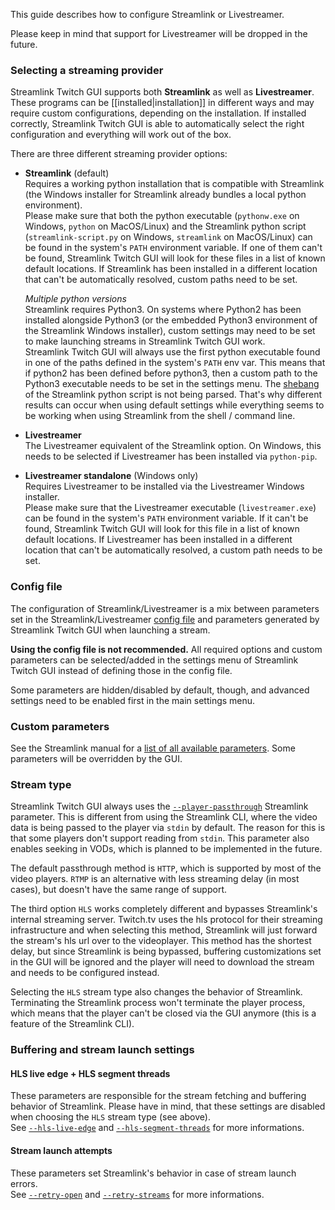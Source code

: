 This guide describes how to configure Streamlink or Livestreamer.

Please keep in mind that support for Livestreamer will be dropped in the future.


### Selecting a streaming provider

Streamlink Twitch GUI supports both **Streamlink** as well as **Livestreamer**.  
These programs can be [[installed|installation]] in different ways and may require custom configurations, depending on the installation. If installed correctly, Streamlink Twitch GUI is able to automatically select the right configuration and everything will work out of the box.

There are three different streaming provider options:

- **Streamlink** (default)  
  Requires a working python installation that is compatible with Streamlink (the Windows installer for Streamlink already bundles a local python environment).  
  Please make sure that both the python executable (`pythonw.exe` on Windows, `python` on MacOS/Linux) and the Streamlink python script (`streamlink-script.py` on Windows, `streamlink` on MacOS/Linux) can be found in the system's `PATH` environment variable. If one of them can't be found, Streamlink Twitch GUI will look for these files in a list of known default locations. If Streamlink has been installed in a different location that can't be automatically resolved, custom paths need to be set.  
  
  *Multiple python versions*  
  Streamlink requires Python3. On systems where Python2 has been installed alongside Python3 (or the embedded Python3 environment of the Streamlink Windows installer), custom settings may need to be set to make launching streams in Streamlink Twitch GUI work.  
  Streamlink Twitch GUI will always use the first python executable found in one of the paths defined in the system's `PATH` env var. This means that if python2 has been defined before python3, then a custom path to the Python3 executable needs to be set in the settings menu. The [shebang][shebang] of the Streamlink python script is not being parsed. That's why different results can occur when using default settings while everything seems to be working when using Streamlink from the shell / command line.
- **Livestreamer**  
  The Livestreamer equivalent of the Streamlink option. On Windows, this needs to be selected if Livestreamer has been installed via `python-pip`.
- **Livestreamer standalone** (Windows only)  
  Requires Livestreamer to be installed via the Livestreamer Windows installer.  
  Please make sure that the Livestreamer executable (`livestreamer.exe`) can be found in the system's `PATH` environment variable. If it can't be found, Streamlink Twitch GUI will look for this file in a list of known default locations. If Livestreamer has been installed in a different location that can't be automatically resolved, a custom path needs to be set.


### Config file

The configuration of Streamlink/Livestreamer is a mix between parameters set in the Streamlink/Livestreamer [config file][config-file] and parameters generated by Streamlink Twitch GUI when launching a stream.

**Using the config file is not recommended.** All required options and custom parameters can be selected/added in the settings menu of Streamlink Twitch GUI instead of defining those in the config file.

Some parameters are hidden/disabled by default, though, and advanced settings need to be enabled first in the main settings menu.


### Custom parameters

See the Streamlink manual for a [list of all available parameters][streamlink-manual]. Some parameters will be overridden by the GUI.


### Stream type

Streamlink Twitch GUI always uses the [`--player-passthrough`][player-passthrough] Streamlink parameter. This is different from using the Streamlink CLI, where the video data is being passed to the player via `stdin` by default. The reason for this is that some players don't support reading from `stdin`. This parameter also enables seeking in VODs, which is planned to be implemented in the future.

The default passthrough method is `HTTP`, which is supported by most of the video players. `RTMP` is an alternative with less streaming delay (in most cases), but doesn't have the same range of support.

The third option `HLS` works completely different and bypasses Streamlink's internal streaming server. Twitch.tv uses the hls protocol for their streaming infrastructure and when selecting this method, Streamlink will just forward the stream's hls url over to the videoplayer. This method has the shortest delay, but since Streamlink is being bypassed, buffering customizations set in the GUI will be ignored and the player will need to download the stream and needs to be configured instead.

Selecting the `HLS` stream type also changes the behavior of Streamlink. Terminating the Streamlink process won't terminate the player process, which means that the player can't be closed via the GUI anymore (this is a feature of the Streamlink CLI).


### Buffering and stream launch settings

#### HLS live edge + HLS segment threads

These parameters are responsible for the stream fetching and buffering behavior of Streamlink. Please have in mind, that these settings are disabled when choosing the `HLS` stream type (see above).  
See [`--hls-live-edge`][hls-live-edge] and [`--hls-segment-threads`][hls-segment-threads] for more informations.

#### Stream launch attempts

These parameters set Streamlink's behavior in case of stream launch errors.  
See [`--retry-open`][retry-open] and [`--retry-streams`][retry-streams] for more informations.


[shebang]: https://en.wikipedia.org/wiki/Shebang_(Unix) "Shebang or hashbang - Wikipedia"
[config-file]: https://streamlink.github.io/cli.html#configuration-file "Streamlink config file"
[streamlink-manual]: https://streamlink.github.io/cli.html#command-line-usage "List of all Streamlink parameters"
[player-passthrough]: https://streamlink.github.io/cli.html#cmdoption--player-passthrough "--player-passthrough parameter"
[hls-live-edge]: https://streamlink.github.io/cli.html#cmdoption--hls-live-edge "--hls-live-edge parameter"
[hls-segment-threads]: https://streamlink.github.io/cli.html#cmdoption--hls-segment-threads "--hls-segment-threads parameter"
[retry-open]: https://streamlink.github.io/cli.html#cmdoption--retry-open "--retry-open parameter"
[retry-streams]: https://streamlink.github.io/cli.html#cmdoption--retry-streams "--retry-streams parameter"

